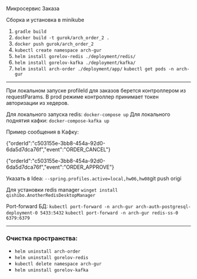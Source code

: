 Микросервис Заказа

Сборка и установка в minikube
1) `gradle build`
2) `docker build -t gurok/arch_order_2 .`
3) `docker push gurok/arch_order_2`
4) `kubectl create namespace arch-gur`
5) `helm install gorelov-redis ./deployment/redis/`
6) `helm install gorelov-kafka ./deployment/kafka/`
7) `helm install arch-order ./deployment/app/`
   `kubectl get pods -n arch-gur`

---

При локальном запуске profileId для заказов берется контроллером из requestParams. 
В prod режиме контроллер принимает токен авторизации из хедеров.

Для локального запуска redis: `docker-compose up`
Для локального поднятия кафки: `docker-compose-kafka up`

Пример сообщения в Кафку: 

{"orderId":"c503155e-3bb8-454a-92d0-6da5d7dca76f","event":"ORDER_CANCEL"}

{"orderId":"c503155e-3bb8-454a-92d0-6da5d7dca76f","event":"ORDER_APPROVE"}

Указать в Idea: `--spring.profiles.active=local,hw06,hw08`git push origi

Для установки redis manager
`winget install qishibo.AnotherRedisDesktopManager`

Port-forward БД:
`kubectl port-forward -n arch-gur arch-auth-postgresql-deployment-0 5433:5432`
`kubectl port-forward -n arch-gur redis-ss-0 6379:6379`

---
### Очистка пространства:

- `helm uninstall arch-order`
- `helm uninstall gorelov-redis`
- `kubectl delete namespace arch-gur`
- `helm uninstall gorelov-kafka`
